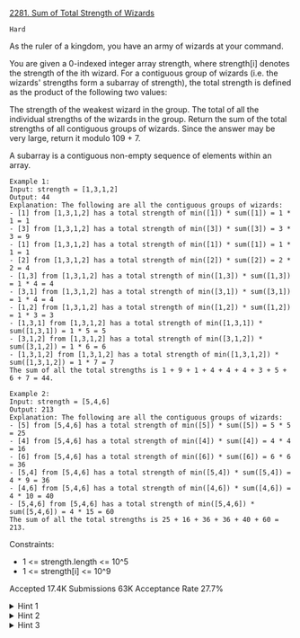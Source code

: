[2281. Sum of Total Strength of Wizards](https://leetcode.com/problems/sum-of-total-strength-of-wizards/)

`Hard`

As the ruler of a kingdom, you have an army of wizards at your command.

You are given a 0-indexed integer array strength, where strength[i] denotes the strength of the ith wizard. For a contiguous group of wizards (i.e. the wizards' strengths form a subarray of strength), the total strength is defined as the product of the following two values:

The strength of the weakest wizard in the group.
The total of all the individual strengths of the wizards in the group.
Return the sum of the total strengths of all contiguous groups of wizards. Since the answer may be very large, return it modulo 109 + 7.

A subarray is a contiguous non-empty sequence of elements within an array.

```
Example 1:
Input: strength = [1,3,1,2]
Output: 44
Explanation: The following are all the contiguous groups of wizards:
- [1] from [1,3,1,2] has a total strength of min([1]) * sum([1]) = 1 * 1 = 1
- [3] from [1,3,1,2] has a total strength of min([3]) * sum([3]) = 3 * 3 = 9
- [1] from [1,3,1,2] has a total strength of min([1]) * sum([1]) = 1 * 1 = 1
- [2] from [1,3,1,2] has a total strength of min([2]) * sum([2]) = 2 * 2 = 4
- [1,3] from [1,3,1,2] has a total strength of min([1,3]) * sum([1,3]) = 1 * 4 = 4
- [3,1] from [1,3,1,2] has a total strength of min([3,1]) * sum([3,1]) = 1 * 4 = 4
- [1,2] from [1,3,1,2] has a total strength of min([1,2]) * sum([1,2]) = 1 * 3 = 3
- [1,3,1] from [1,3,1,2] has a total strength of min([1,3,1]) * sum([1,3,1]) = 1 * 5 = 5
- [3,1,2] from [1,3,1,2] has a total strength of min([3,1,2]) * sum([3,1,2]) = 1 * 6 = 6
- [1,3,1,2] from [1,3,1,2] has a total strength of min([1,3,1,2]) * sum([1,3,1,2]) = 1 * 7 = 7
The sum of all the total strengths is 1 + 9 + 1 + 4 + 4 + 4 + 3 + 5 + 6 + 7 = 44.

Example 2:
Input: strength = [5,4,6]
Output: 213
Explanation: The following are all the contiguous groups of wizards: 
- [5] from [5,4,6] has a total strength of min([5]) * sum([5]) = 5 * 5 = 25
- [4] from [5,4,6] has a total strength of min([4]) * sum([4]) = 4 * 4 = 16
- [6] from [5,4,6] has a total strength of min([6]) * sum([6]) = 6 * 6 = 36
- [5,4] from [5,4,6] has a total strength of min([5,4]) * sum([5,4]) = 4 * 9 = 36
- [4,6] from [5,4,6] has a total strength of min([4,6]) * sum([4,6]) = 4 * 10 = 40
- [5,4,6] from [5,4,6] has a total strength of min([5,4,6]) * sum([5,4,6]) = 4 * 15 = 60
The sum of all the total strengths is 25 + 16 + 36 + 36 + 40 + 60 = 213.
``` 

Constraints:

- 1 <= strength.length <= 10^5
- 1 <= strength[i] <= 10^9

Accepted
17.4K
Submissions
63K
Acceptance Rate
27.7%

<details>
<summary>Hint 1</summary>

Consider the contribution of each wizard to the answer.

</details>
<details>
<summary>Hint 2</summary>

Can you efficiently calculate the total contribution to the answer for all subarrays that end at each index?

</details>
<details>
<summary>Hint 3</summary>

Denote the total contribution of all subarrays ending at index i as solve[i]. Can you express solve[i] in terms of solve[m] for some m < i?

</details>